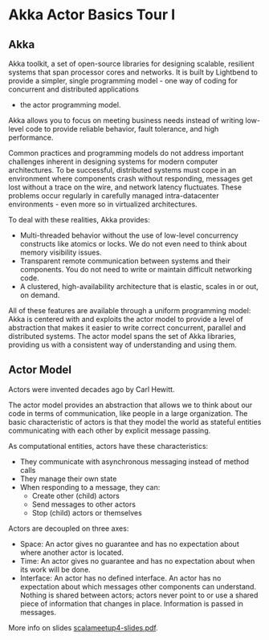 # Akka Actor Basics Tour I

## Akka

Akka toolkit, a set of open-source libraries for designing scalable, resilient systems 
that span processor cores and networks. It is built by Lightbend to provide a simpler, 
single programming model - one way of coding for concurrent and distributed applications
- the actor programming model.
 
Akka allows you to focus on meeting business needs instead of writing low-level 
code to provide reliable behavior, fault tolerance, and high performance.

Common practices and programming models do not address important challenges 
inherent in designing systems for modern computer architectures. To be successful, 
distributed systems must cope in an environment where components crash without 
responding, messages get lost without a trace on the wire, and network latency 
fluctuates. These problems occur regularly in carefully managed intra-datacenter 
environments - even more so in virtualized architectures.

To deal with these realities, Akka provides:

- Multi-threaded behavior without the use of low-level concurrency constructs 
like atomics or locks. We do not even need to think about memory visibility issues.
- Transparent remote communication between systems and their components. You do 
not need to write or maintain difficult networking code.
- A clustered, high-availability architecture that is elastic, scales in or out, 
on demand.

All of these features are available through a uniform programming model: Akka is 
centered with and exploits the actor model to provide a level of abstraction 
that makes it easier to write correct concurrent, parallel and distributed 
systems. The actor model spans the set of Akka libraries, providing us with a 
consistent way of understanding and using them.

## Actor Model

Actors were invented decades ago by Carl Hewitt.

The actor model provides an abstraction that allows we to think about our code 
in terms of communication, like people in a large organization. The basic 
characteristic of actors is that they model the world as stateful entities 
communicating with each other by explicit message passing.

As computational entities, actors have these characteristics:

- They communicate with asynchronous messaging instead of method calls
- They manage their own state
- When responding to a message, they can:
  - Create other (child) actors
  - Send messages to other actors
  - Stop (child) actors or themselves

Actors are decoupled on three axes:
- Space: An actor gives no guarantee and has no expectation about where another actor is located.
- Time: An actor gives no guarantee and has no expectation about when its work will be done.
- Interface: An actor has no defined interface. An actor has no expectation 
about which messages other components can understand. Nothing is shared between 
actors; actors never point to or use a shared piece of information that changes 
in place. Information is passed in messages.

More info on slides [scalameetup4-slides.pdf](https://github.com/kasonchan/scalameetups/blob/master/scalameetup4-slides/docs/scalameetup4-slides.pdf).
